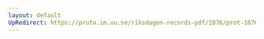 ```yaml
---
layout: default
UpRedirect: https://pruto.im.uu.se/riksdagen-records-pdf/1876/prot-1876--ak--015/prot-1876--ak--015_009.pdf
---
```

